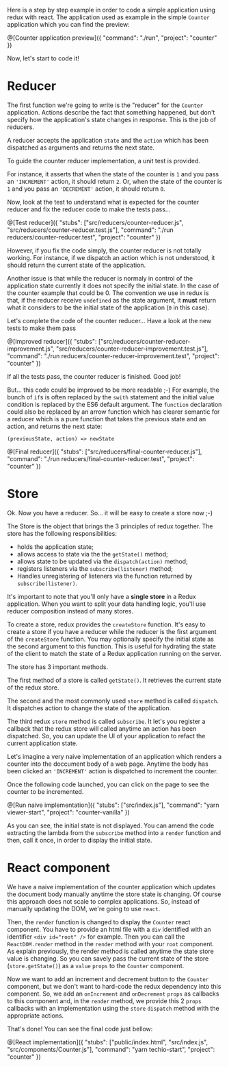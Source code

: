 Here is a step by step example in order to code a simple application using redux with react.
The application used as example in the simple `Counter` application which you can find the preview:

@[Counter application preview]({
  "command": "./run",
  "project": "counter"
})

Now, let's start to code it!


# Reducer

The first function we're going to write is the "reducer" for the `Counter` application.
Actions describe the fact that something happened, but don't specify how the application's state changes in response.
This is the job of reducers.

A reducer accepts the application `state` and the `action` which has been dispatched as arguments
and returns the next state.

To guide the counter reducer implementation, a unit test is provided.

For instance, it asserts that when the state of the counter is `1` and you pass an `'INCREMENT'` action,
it should return `2`. Or, when the state of the counter is `1` and you pass an `'DECREMENT'` action,
it should return `0`.

Now, look at the test to understand what is expected for the counter reducer and fix the reducer code to make the tests pass…

@[Test reducer]({
  "stubs": ["src/reducers/counter-reducer.js", "src/reducers/counter-reducer.test.js"],
  "command": "./run reducers/counter-reducer.test",
  "project": "counter"
})

However, if you fix the code simply, the counter reducer is not totally working. For instance,
if we dispatch an action which is not understood, it should return the current state of
the application.

Another issue is that while the reducer is normaly in control of the application state
currently it does not specify the initial state. In the case of the counter example that could be 0.
The convention we use in redux is that, if the reducer receive `undefined` as the state argument,
it **must** return what it considers to be the initial state of the application (`0` in this case).

Let's complete the code of the counter reducer… Have a look at the new tests to make them pass

@[Improved reducer]({
  "stubs": ["src/reducers/counter-reducer-improvement.js", "src/reducers/counter-reducer-improvement.test.js"],
  "command": "./run reducers/counter-reducer-improvement.test",
  "project": "counter"
})

If all the tests pass, the counter reducer is finished. Good job!

But… this code could be improved to be more readable ;-)
For example, the bunch of `if`s is often replaced by the `swith` statement and the initial value condition
is replaced by the ES6 default argument. The `function` declaration could also be replaced
by an arrow function which has clearer semantic for a reducer which is a pure function that takes the previous state and an action, and returns the next state:

`(previousState, action) => newState`

@[Final reducer]({
  "stubs": ["src/reducers/final-counter-reducer.js"],
  "command": "./run reducers/final-counter-reducer.test",
  "project": "counter"
})


# Store

Ok. Now you have a reducer. So… it will be easy to create a store now ;-)

The Store is the object that brings the 3 principles of redux together.
The store has the following responsibilities:

  - holds the application state;
  - allows access to state via the the `getState()` method;
  - allows state to be updated via the `dispatch(action)` method;
  - registers listeners via the `subscribe(listener)` method;
  - Handles unregistering of listeners via the function returned by `subscribe(listener)`.

It's important to note that you'll only have a **single store** in a Redux application.
When you want to split your data handling logic, you'll use reducer composition instead of many stores.

To create a store, redux provides the `createStore` function. It's easy to create a store if you have a reducer while the reducer is the first argument of the `createStore` function.
You may optionally specify the initial state as the second argument to this function.
This is useful for hydrating the state of the client to match the state of a Redux application running on the server.

The store has 3 important methods.

The first method of a store is called `getState()`. It retrieves the current state of the redux store.

The second and the most commonly used `store` method is called `dispatch`. It dispatches action to change the state of the application.

The third redux `store` method is called `subscribe`. It let's you register a callback that the redux store will called anytime an action has been dispatched. So, you can update the UI of your application to refact the current application state.

Let's imagine a very naive implementation of an application which renders a counter into the doccument body of a web page. Anytime the body has been clicked an `'INCREMENT'` action is dispatched to increment the counter.

Once the following code launched, you can click on the page to see the counter to be incremented.

@[Run naive implementation]({
  "stubs": ["src/index.js"],
  "command": "yarn viewer-start",
  "project": "counter-vanilla"
})

As you can see, the initial state is not displayed. You can amend the code extracting the lambda from the `subscribe` method into a `render` function and then, call it once, in order to display the initial state.


# React component

We have a naive implementation of the counter application which updates the document body manually anytime the store state is changing.
Of course this approach does not scale to complex applications. So, instead of manually updating the DOM, we're going to use `react`.

Then, the `render` function is changed to display the `Counter` react component. You have to provide an html file with a `div` identified with an identifier `<div id="root" />` for example. Then you can call the `ReactDOM.render` method in the `render` method with your `root` component.
As explain previously, the render method is called anytime the state store value is changing. So you can savely pass the current state of the store (`store.getState()`) as a `value` `props` to the `Counter` component.

Now we want to add an increment and decrement button to the `Counter` component, but we don't want to hard-code the redux dependency into this component. So, we add an `onIncrement` and `onDecrement` `props` as callbacks to this component and, in the `render` method, we provide this 2 `props` callbacks with an implementation using the `store` `dispatch` method with the appropriate actions.

That's done! You can see the final code just bellow:

@[React implementation]({
  "stubs": ["public/index.html", "src/index.js", "src/components/Counter.js"],
  "command": "yarn techio-start",
  "project": "counter"
})
